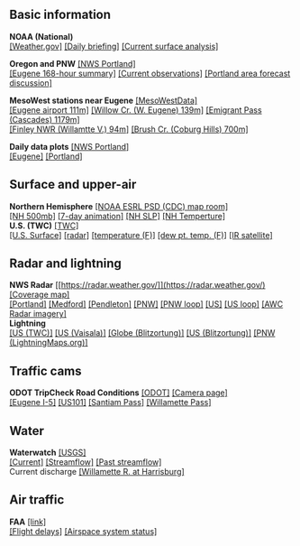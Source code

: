 ## Basic information ##
**NOAA (National)**   
[[Weather.gov]](https://www.weather.gov/)
[[Daily briefing]](https://www.weather.gov/briefing/)
[[Current surface analysis]](https://www.wpc.ncep.noaa.gov/html/sfc2.shtml)

**Oregon and PNW**  [[NWS Portland]](https://www.weather.gov/pqr/)  
[[Eugene 168-hour summary]](https://www.wrh.noaa.gov/mesowest/timeseries.php?wfo=pqr&sid=KEUG&num=48&raw=0&banner=off)
[[Current observations]](https://www.wrh.noaa.gov/pqr/observations.php)
[[Portland area forecast discussion]](http://www.wrh.noaa.gov/total_forecast/getprod.php?prod=XXXAFDPQR&wfo=PQR)

**MesoWest stations near Eugene** [[MesoWestData]](http://mesowest.utah.edu/index.html)  
[[Eugene airport 111m]](http://mesowest.utah.edu/cgi-bin/droman/meso_base.cgi?stn=KEUG&unit=0&time=LOCAL&product=&year1=&month1=&day1=00&hour1=00&hours=&graph=1&past=0)
[[Willow Cr. (W. Eugene) 139m]](http://mesowest.utah.edu/cgi-bin/droman/meso_base.cgi?stn=HBFO3&unit=0&time=LOCAL&product=&year1=&month1=&day1=00&hour1=00&hours=&graph=1&past=0)
[[Emigrant Pass (Cascades) 1179m]](http://mesowest.utah.edu/cgi-bin/droman/meso_base.cgi?stn=EMFO3&unit=0&time=LOCAL&product=&year1=&month1=&day1=00&hour1=00&hours=&graph=1&past=0)  
[[Finley NWR (Willamtte V.) 94m]](http://mesowest.utah.edu/cgi-bin/droman/meso_base.cgi?stn=FNWO3&unit=0&time=LOCAL&product=&year1=&month1=&day1=00&hour1=00&hours=&graph=1&past=0)
[[Brush Cr. (Coburg Hills) 700m]](http://mesowest.utah.edu/cgi-bin/droman/meso_base.cgi?stn=BRUO3&unit=0&time=LOCAL&product=&year1=&month1=&day1=00&hour1=00&hours=&graph=1&past=0)

**Daily data plots** [[NWS Portland]](https://www.weather.gov/pqr/)  
[[Eugene]](https://www.wrh.noaa.gov/climate/yeardisp.php?wfo=pqr&stn=KEUG&submit=Yearly+Charts)
[[Portland]](https://www.wrh.noaa.gov/climate/yeardisp.php?wfo=pqr&year=2019&span=Calendar%20Year&stn=KPDX)

## Surface and upper-air ##

**Northern Hemisphere** [[NOAA ESRL PSD (CDC) map room]](https://www.esrl.noaa.gov/psd/map/)  
[[NH 500mb]](https://www.esrl.noaa.gov/psd/map/images/fnl/500z_01.fnl.gif)
[[7-day animation]](https://www.esrl.noaa.gov/psd/map/images/fnl/500z_07.fnl.anim.html)
[[NH SLP]](https://www.esrl.noaa.gov/psd/map/images/fnl/mslp_01.fnl.gif)
[[NH Temperture]](https://www.esrl.noaa.gov/psd/map/images/fnl/sfctmp_01.fnl.gif)  
**U.S. (TWC)** [[TWC]](https://weather.com/)  
[[U.S. Surface]](https://dsx.weather.com/util/image/map/WEB_Current_Weather_Map_1280x720.jpg_)
[[radar]](https://dsx.weather.com/util/image/map/us_radar_plus_usen_1280x720.jpg)
[[temperature (F)]](https://dsx.weather.com/util/image/map/acttemp_1280x720.jpg)
[[dew pt. temp. (F)]](https://dsx.weather.com/util/image/map/actdew_1280x720.jpg)
[[IR satellite]](https://dsx.weather.com/util/image/map/ussat_1280x720.jpg)

## Radar and lightning ##

**NWS Radar**  [[https://radar.weather.gov/]](https://radar.weather.gov/)
[[Coverage map]](https://www.roc.noaa.gov/wsr88d/Images/USACoverageBoB10kFt.png)  
[[Portland]](http://radar.weather.gov/radar_lite.php?product=N0R&rid=RTX&loop=no)
[[Medford]](http://radar.weather.gov/radar_lite.php?rid=max&product=N0R&loop=no)
[[Pendleton]]([Pendleton])
[[PNW]](http://radar.weather.gov/Conus/pacnorthwest_lite.php)
[[PNW loop]](http://radar.weather.gov/Conus/pacnorthwest_lite_loop.php)
[[US]](https://radar.weather.gov/Conus/index_lite.php)
[[US loop]](https://radar.weather.gov/Conus/index_lite_loop.php)
[[AWC Radar imagery]](https://aviationweather.gov/radar)  
**Lightning**  
[[US (TWC)]](http://geog.uoregon.edu/weather/eugwx/usradarlightning.htm)
[[US (Vaisala)]](http://thunderstorm.vaisala.com/explorer_files/lts-image.jpg?foo=468)
[[Globe (Blitzortung)]](http://en.blitzortung.org/live_lightning_maps.php)
[[US (Blitzortung)]](http://en.blitzortung.org/live_lightning_maps.php?map=30)
[[PNW (LightningMaps.org)]](http://www.lightningmaps.org/?lang=en#m=oss;t=3;s=0;o=0;b=;ts=0;y=44.5983;x=-119.9542;z=7;d=2;dl=2;dc=0;)

## Traffic cams ##

**ODOT TripCheck Road Conditions** [[ODOT]](https://www.tripcheck.com/Pages/Road-Conditions?curRegion=0&mainNav=RoadConditions)
[[Camera page]](https://www.tripcheck.com/Pages/Road-Conditions?curRegion=0&mainNav=RoadConditions)  
[[Eugene I-5]](https://tripcheck.com/RoadCams/cams/I-5%20SB%20at%20I-105_pid1612.jpg?rand=1553714107603)
[[US101]](https://tripcheck.com/RoadCams/cams/CapeCove_pid618.jpg?rand=1553714136808)
[[Santiam Pass]](https://tripcheck.com/RoadCams/cams/Santiam%20Pass_pid2728.JPG?rand=1553714236397)
[[Willamette Pass]](https://tripcheck.com/RoadCams/cams/Willamette%20Pass_pid3351.JPG?rand=1553714209804)

## Water ##

**Waterwatch** [[USGS]](https://waterwatch.usgs.gov)  
[[Current]](https://waterwatch.usgs.gov)
[[Streamflow]](https://waterwatch.usgs.gov/?id=ww_current)
[[Past streamflow]](https://waterwatch.usgs.gov/index.php?id=ww_past)  
Current discharge [[Willamette R. at Harrisburg]](https://waterdata.usgs.gov/or/nwis/uv?site_no=14166000)  

## Air traffic ##

**FAA** [[link]](https://www.faa.gov/)  
[[Flight delays]](https://www.fly.faa.gov/flyfaa/usmap.jsp)
[[Airspace system status]](https://www.fly.faa.gov/ois/jsp/summary_sys.jsp)


